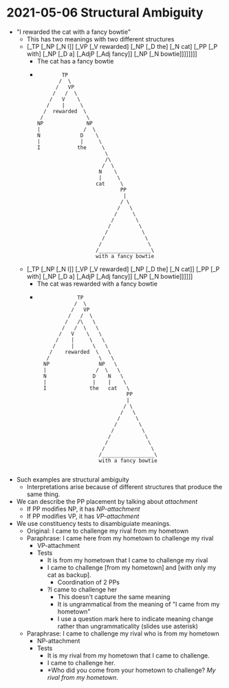# 2021-05-06 Structural Ambiguity

* "I rewarded the cat with a fancy bowtie"
  * This has two meanings with two different structures
  * [_TP [_NP [_N I]] [_VP [_V rewarded] [_NP [_D the] [_N cat] [_PP [_P with] [_NP [_D a] [_AdjP [_Adj fancy]] [_NP [_N bowtie]]]]]]]]
    * The cat has a fancy bowtie
    * ```
              TP
             /  \
            /   VP 
           /   /  \  
          /   V    \
         /    |     \
        /  rewarded  \
       /              \
      NP              NP
      |              /  \
      N             D    \
      |             |     \
      I            the     \  
                            \
                            /\
                           /  \
                          N    \
                          |     \
                         cat     \
                                 PP
                                  |
                                 / \
                                /   \
                               /     \
                              /       \
                             /         \
                            /           \
                           /             \
                          /               \
                         /_________________\         
                         with a fancy bowtie
      ```
  *  [_TP [_NP [_N I]] [_VP [_V rewarded] [_NP [_D the] [_N cat]] [_PP [_P with] [_NP [_D a] [_AdjP [_Adj fancy]] [_NP [_N bowtie]]]]]]
     * The cat was rewarded with a fancy bowtie
     * ```
                    TP
                   /  \
                  /   VP 
                 /   /  \  
                /   /\   \
               /   /  \   \
              /   V    \   \
             /    |     \   \
            /     |      \   \
           /    rewarded  \   \
          /                \   \
         NP                NP   \
         |                /  \   \
         N               D    N   \
         |               |    |    \
         I              the   cat   \
                                    PP
                                    |
                                   / \
                                  /   \
                                 /     \
                                /       \
                               /         \
                              /           \
                             /             \
                            /               \
                           /_________________\         
                           with a fancy bowtie
                                 
       ```
* Such examples are structural ambiguity
  * Interpretations arise because of different structures that produce the same thing.
* We can describe the PP placement by talking about *attachment*
  * If PP modifies NP, it has *NP-attachment*
  * If PP modifies VP, it has *VP-attachment*
* We use constituency tests to disambiguiate meanings.
  * Original: I came to challenge my rival from my hometown
  * Paraphrase: I came here from my hometown to challenge my rival
    * VP-attachment
    * Tests
      * It is from my hometown that I came to challenge my rival
      * I came to challenge [from my hometown] and [with only my cat as backup].
        * Coordination of 2 PPs
      * ?I came to challenge her
        * This doesn't capture the same meaning
        * It is ungrammatical from the meaning of "I came from my hometown"
        * I use a question mark here to indicate meaning change rather than ungrammaticality (slides use asterisk)
  * Paraphrase: I came to challenge my rival who is from my hometown
    * NP-attachment
    * Tests
      * It is my rival from my hometown that I came to challenge.
      * I came to challenge her.
      * *Who did you come from your hometown to challenge?
        *My rival from my hometown*. 